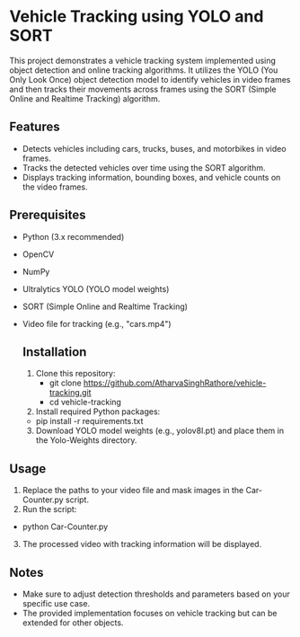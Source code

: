 # Vehicle Tracking using YOLO and SORT
This project demonstrates a vehicle tracking system implemented using object detection and online tracking algorithms. It utilizes the YOLO (You Only Look Once) object detection model to identify vehicles in video frames and then tracks their movements across frames using the SORT (Simple Online and Realtime Tracking) algorithm.
## Features
- Detects vehicles including cars, trucks, buses, and motorbikes in video frames.
- Tracks the detected vehicles over time using the SORT algorithm.
- Displays tracking information, bounding boxes, and vehicle counts on the video frames.
## Prerequisites
- Python (3.x recommended)
- OpenCV
- NumPy
- Ultralytics YOLO (YOLO model weights)
- SORT (Simple Online and Realtime Tracking)
- Video file for tracking (e.g., "cars.mp4")

  ## Installation
  1. Clone this repository:
      - git clone https://github.com/AtharvaSinghRathore/vehicle-tracking.git
      - cd vehicle-tracking
  2. Install required Python packages:
   - pip install -r requirements.txt
  3. Download YOLO model weights (e.g., yolov8l.pt) and place them in the Yolo-Weights directory.

## Usage
1. Replace the paths to your video file and mask images in the Car-Counter.py script.
2. Run the script:
- python Car-Counter.py
3. The processed video with tracking information will be displayed.

## Notes
- Make sure to adjust detection thresholds and parameters based on your specific use case.
- The provided implementation focuses on vehicle tracking but can be extended for other objects.
   
    
